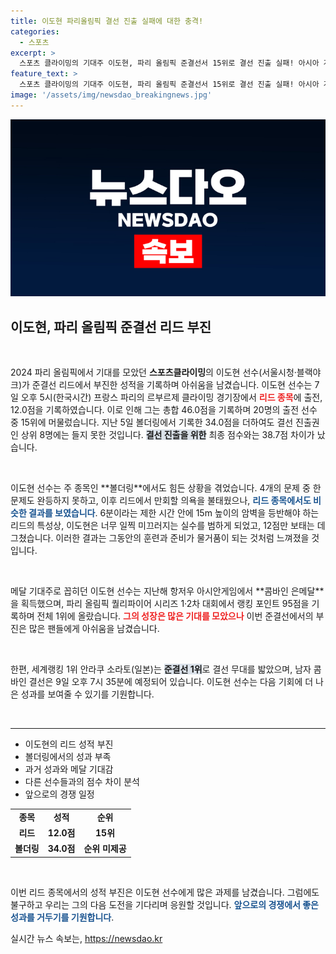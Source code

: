 ```yaml
---
title: 이도현 파리올림픽 결선 진출 실패에 대한 충격!
categories:
  - 스포츠
excerpt: >
  스포츠 클라이밍의 기대주 이도현, 파리 올림픽 준결선서 15위로 결선 진출 실패! 아시아 게임 은메달리스트인 그는 볼더링서 부진으로 메달 꿈 shattered!
feature_text: >
  스포츠 클라이밍의 기대주 이도현, 파리 올림픽 준결선서 15위로 결선 진출 실패! 아시아 게임 은메달리스트인 그는 볼더링서 부진으로 메달 꿈 shattered!
image: '/assets/img/newsdao_breakingnews.jpg'
---
```


<p><img src="/assets/img/newsdao_breakingnews.jpg" alt="firstkoreanews 속보" /></p>

<h2 data-ke-size="size26">이도현, 파리 올림픽 준결선 리드 부진</h2>

<p data-ke-size="size16">&nbsp;</p>

<p data-ke-size="size16">2024 파리 올림픽에서 기대를 모았던 <b>스포츠클라이밍</b>의 이도현 선수(서울시청·블랙야크)가 준결선 리드에서 부진한 성적을 기록하며 아쉬움을 남겼습니다. 이도현 선수는 7일 오후 5시(한국시간) 프랑스 파리의 르부르제 클라이밍 경기장에서 <b><span style="color: #ee2323;">리드 종목</span></b>에 출전, 12.0점을 기록하였습니다. 이로 인해 그는 총합 46.0점을 기록하며 20명의 출전 선수 중 15위에 머물렀습니다. 지난 5일 볼더링에서 기록한 34.0점을 더하여도 결선 진출권인 상위 8명에는 들지 못한 것입니다. <b><span style="background-color: #21538527;">결선 진출을 위한</span></b> 최종 점수와는 38.7점 차이가 났습니다.</p>

<p data-ke-size="size16">&nbsp;</p>

<p data-ke-size="size16">이도현 선수는 주 종목인 **볼더링**에서도 힘든 상황을 겪었습니다. 4개의 문제 중 한 문제도 완등하지 못하고, 이후 리드에서 만회할 의욕을 불태웠으나, <b><span style="color: #1a5490;">리드 종목에서도 비슷한 결과를 보였습니다</span></b>. 6분이라는 제한 시간 안에 15m 높이의 암벽을 등반해야 하는 리드의 특성상, 이도현은 너무 일찍 미끄러지는 실수를 범하게 되었고, 12점만 보태는 데 그쳤습니다. 이러한 결과는 그동안의 훈련과 준비가 물거품이 되는 것처럼 느껴졌을 것입니다.</p>

<p data-ke-size="size16">&nbsp;</p>

<p data-ke-size="size16">메달 기대주로 꼽히던 이도현 선수는 지난해 항저우 아시안게임에서 **콤바인 은메달**을 획득했으며, 파리 올림픽 퀄리파이어 시리즈 1·2차 대회에서 랭킹 포인트 95점을 기록하며 전체 1위에 올랐습니다. <b><span style="color: #ee2323;">그의 성장은 많은 기대를 모았으나</span></b> 이번 준결선에서의 부진은 많은 팬들에게 아쉬움을 남겼습니다.</p>

<p data-ke-size="size16">&nbsp;</p>

<p data-ke-size="size16">한편, 세계랭킹 1위 안라쿠 소라토(일본)는 <b><span style="background-color: #21538527;">준결선 1위</span></b>로 결선 무대를 밟았으며, 남자 콤바인 결선은 9일 오후 7시 35분에 예정되어 있습니다. 이도현 선수는 다음 기회에 더 나은 성과를 보여줄 수 있기를 기원합니다.</p>

<p data-ke-size="size16">&nbsp;</p>

<hr />

<ul>
    <li>이도현의 리드 성적 부진</li>
    <li>볼더링에서의 성과 부족</li>
    <li>과거 성과와 메달 기대감</li>
    <li>다른 선수들과의 점수 차이 분석</li>
    <li>앞으로의 경쟁 일정</li>
</ul>

<table>
    <tr>
        <td style="text-align: center; height: 17px;"><b>종목</b></td>
        <td style="text-align: center; height: 17px;"><b>성적</b></td>
        <td style="text-align: center; height: 17px;"><b>순위</b></td>
    </tr>
    <tr>
        <td style="text-align: center; height: 17px;"><b>리드</b></td>
        <td style="text-align: center; height: 17px;"><b>12.0점</b></td>
        <td style="text-align: center; height: 17px;"><b>15위</b></td>
    </tr>
    <tr>
        <td style="text-align: center; height: 17px;"><b>볼더링</b></td>
        <td style="text-align: center; height: 17px;"><b>34.0점</b></td>
        <td style="text-align: center; height: 17px;"><b>순위 미제공</b></td>
    </tr>
</table>

<p data-ke-size="size16">&nbsp;</p>

<p data-ke-size="size16">이번 리드 종목에서의 성적 부진은 이도현 선수에게 많은 과제를 남겼습니다. 그럼에도 불구하고 우리는 그의 다음 도전을 기다리며 응원할 것입니다. <b><span style="color: #1a5490;">앞으로의 경쟁에서 좋은 성과를 거두기를 기원합니다</span></b>.</p>
실시간 뉴스 속보는, <a href="https://newsdao.kr" rel="dofollow">https://newsdao.kr</a>



